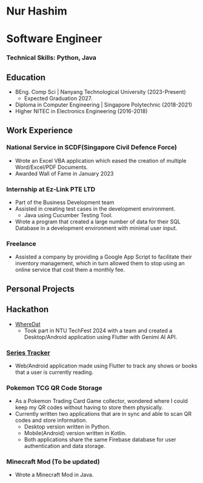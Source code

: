 # Nur Hashim

# Software Engineer

### Technical Skills: Python, Java



## Education
* BEng. Comp Sci | Nanyang Technological University (2023-Present)
    * Expected Graduation 2027.	
* Diploma in Computer Engineering | Singapore Polytechnic (2018-2021)
* Higher NITEC in Electronics Engineering (2016-2018)
  
## Work Experience
### National Service in SCDF(Singapore Civil Defence Force)
* Wrote an Excel VBA application which eased the creation of multiple Word/Excel/PDF Documents.
* Awarded Wall of Fame in January 2023

### Internship at Ez-Link PTE LTD
* Part of the Business Development team
* Assisted in creating test cases in the development environment.
   * Java using Cucumber Testing Tool.
* Wrote a program that created a large number of data for their SQL Database in a development environment with minimal user input.

### Freelance
* Assisted a company by providing a Google App Script to facilitate their inventory management, which in turn allowed them to stop using an online service that cost them a monthly fee.


## Personal Projects
## Hackathon
* [WhereDat](https://github.com/desolaterobot/hackathon)
   * Took part in NTU TechFest 2024 with a team and created a Desktop/Android application using Flutter with Genimi AI API.

### [Series Tracker](https://seriestracker.netlify.app/)
* Web/Android application made using Flutter to track any shows or books that a user is currently reading.

### Pokemon TCG QR Code Storage
* As a Pokemon Trading Card Game collector, wondered where I could keep my QR codes without having to store them physically.
* Currently written two applications that are in sync and able to scan QR codes and store information.
   * Desktop version written in Python.
   * Mobile(Android) version written in Kotlin.
   * Both applications share the same Firebase database for user authentication and data storage.

### Minecraft Mod (To be updated)
* Wrote a Minecraft Mod in Java.
